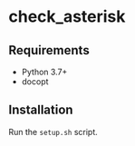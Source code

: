 # check_asterisk

## Requirements
- Python 3.7+  
- docopt  

## Installation

Run the `setup.sh` script.